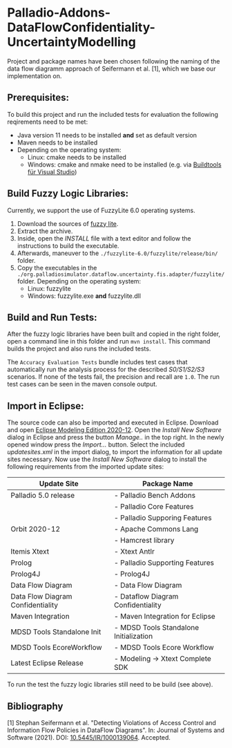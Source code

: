 
# Palladio-Addons-DataFlowConfidentiality-UncertaintyModelling
Project and package names have been chosen following the naming of the data flow diagramm approach of Seifermann et al. [1], which we base our implementation on.

## Prerequisites:
To build this project and run the included tests for evaluation the following reqirements need to be met:
- Java version 11 needs to be installed **and** set as default version
- Maven needs to be installed
- Depending on the operating system:
	- Linux: cmake needs to be installed
	- Windows: cmake and nmake need to be installed (e.g. via [Buildtools für Visual Studio](https://visualstudio.microsoft.com/de/downloads/))

## Build Fuzzy Logic Libraries:
Currently, we support the use of FuzzyLite 6.0 operating systems.
1. Download the sources of [fuzzy lite](https://www.fuzzylite.com/downloads/).
2. Extract the archive.
3. Inside, open the *INSTALL* file with a text editor and follow the instructions to build the executable.
4. Afterwards, maneuver to the `./fuzzylite-6.0/fuzzylite/release/bin/` folder.
5. Copy the executables in the `./org.palladiosimulator.dataflow.uncertainty.fis.adapter/fuzzylite/` folder. Depending on the operating system: 
	- Linux: fuzzylite
	- Windows: fuzzylite.exe **and** fuzzylite.dll
	
## Build and Run Tests:
After the fuzzy logic libraries have been built and copied in the right folder, open a command line in this folder and run `mvn install`. This command builds the project and also runs the included tests.

The `Accuracy Evaluation Tests` bundle includes test cases that automatically run the analysis process for the described *S0/S1/S2/S3* scenarios. If none of the tests fail, the precision and recall are `1.0`. The run test cases can be seen in the maven console output.

## Import in Eclipse:
The source code can also be imported and executed in Eclipse. 
Download and open [Eclipse Modeling Edition 2020-12](https://www.eclipse.org/downloads/packages/release/2020-12/r/eclipse-modeling-tools). 
Open the *Install New Software* dialog in Eclipse and press the button *Manage..* in the top right. In the newly opened window press the *Import...* button. Select the included *updatesites.xml* in the import dialog, to import the information for all update sites necessary.
Now use the *Install New Software* dialog to install the following requirements from the imported update sites:

| Update Site | Package Name |
|--|--|
| Palladio 5.0 release | - Palladio Bench Addons |
|  | - Palladio Core Features |
|  | - Palladio Supporing Features |
| Orbit 2020-12 | - Apache Commons Lang |
|  | - Hamcrest library |
| Itemis Xtext | - Xtext Antlr |
| Prolog | - Palladio Supporting Features |
| Prolog4J | - Prolog4J |
| Data Flow Diagram | - Data Flow Diagram |
| Data Flow Diagram Confidentiality | - Dataflow Diagram Confidentiality |
| Maven Integration | - Maven Integration for Eclipse |
| MDSD Tools Standalone Init | - MDSD Tools Standalone Initialization |
| MDSD Tools EcoreWorkflow | - MDSD Tools Ecore Workflow |
| Latest Eclipse Release | - Modeling -> Xtext Complete SDK |

To run the test the fuzzy logic libraries still need to be build (see above).

## Bibliography
[1] Stephan Seifermann et al. "Detecting Violations of Access Control and Information Flow Policies in DataFlow Diagrams". In: Journal of Systems and Software (2021). DOI: [10.5445/IR/1000139064](https://publikationen.bibliothek.kit.edu/1000139064). Accepted.
